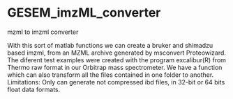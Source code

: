 # GESEM_imzML_converter
mzml to imzml converter

With this sort of matlab functions we can create a bruker and shimadzu based imzml, from an MZML archive generated by msconvert Proteowizard.
The diferent test examples were created with the program excalibur(R) from Thermo raw format in our Orbitrap mass spectrometer.
We have a function which can also transform all the files contained in one folder to another.
Limitations:
Only can generate not compressed ibd files, in 32-bit or 64 bits float data formats.

